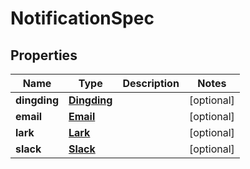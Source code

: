 

# NotificationSpec


## Properties

| Name | Type | Description | Notes |
|------------ | ------------- | ------------- | -------------|
|**dingding** | [**Dingding**](Dingding.md) |  |  [optional] |
|**email** | [**Email**](Email.md) |  |  [optional] |
|**lark** | [**Lark**](Lark.md) |  |  [optional] |
|**slack** | [**Slack**](Slack.md) |  |  [optional] |



